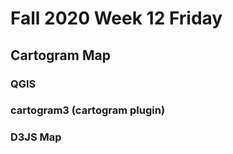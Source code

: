 # Fall 2020 Week 12 Friday
## Cartogram Map 


### QGIS
### cartogram3 (cartogram plugin)
### D3JS Map
 
